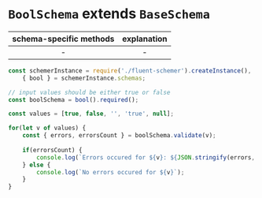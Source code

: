 # `BoolSchema` **extends** `BaseSchema` 

| schema-specific methods | explanation |
|:-----------------------:|:-----------:|
| -                       | -           |

```js
const schemerInstance = require('./fluent-schemer').createInstance(),
    { bool } = schemerInstance.schemas;

// input values should be either true or false
const boolSchema = bool().required();

const values = [true, false, '', 'true', null];

for(let v of values) {
    const { errors, errorsCount } = boolSchema.validate(v);
    
    if(errorsCount) {
        console.log(`Errors occured for ${v}: ${JSON.stringify(errors, null, 4)}`);
    } else {
        console.log(`No errors occured for ${v}`);
    }
}
```
